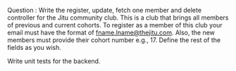 Question : Write the register, update, fetch one member and delete controller for the Jitu community club.
This is a club that brings all members of previous and current cohorts.
To register as a member of this club your email must have the format of fname.lname@thejitu.com.
Also, the new members must provide their cohort number e.g., 17. Define the rest of the fields as you wish.

Write unit tests for the backend.
